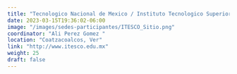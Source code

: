```yaml
---
title: "Tecnologico Nacional de Mexico / Instituto Tecnologico Superior de Coatzacoalcos"
date: 2023-03-15T19:36:02-06:00
image: "/images/sedes-participantes/ITESCO_Sitio.png"
coordinator: "Ali Perez Gomez " 
location: "Coatzacoalcos, Ver"
link: "http://www.itesco.edu.mx"
weight: 25
draft: false
---
```


